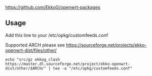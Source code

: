 https://github.com/EkkoG/openwrt-packages

## Usage

Add this line to your /etc/opkg/customfeeds.conf

Supported ARCH please see https://sourceforge.net/projects/ekko-openwrt-dist/files/other/

```
echo "src/gz ekkog_clash https://master.dl.sourceforge.net/project/ekko-openwrt-dist/other/$ARCH/" | tee -a "/etc/opkg/customfeeds.conf"
```